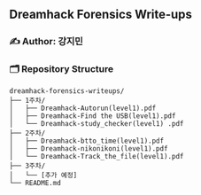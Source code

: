 ## Dreamhack Forensics Write-ups

### ✍️ Author: 강지민 


### 🗂️ Repository Structure
```plaintext
dreamhack-forensics-writeups/
├── 1주차/
│   ├── Dreamhack-Autorun(level1).pdf
│   ├── Dreamhack-Find the USB(level1).pdf
│   └── Dreamhack-study_checker(level1) .pdf
├── 2주차/
│   ├── Dreamhack-btto_time(level1).pdf
│   ├── Dreamhack-nikonikoni(level1).pdf
│   └── Dreamhack-Track_the_file(level1).pdf
├── 3주차/
│   └── [추가 예정]
└── README.md
```
